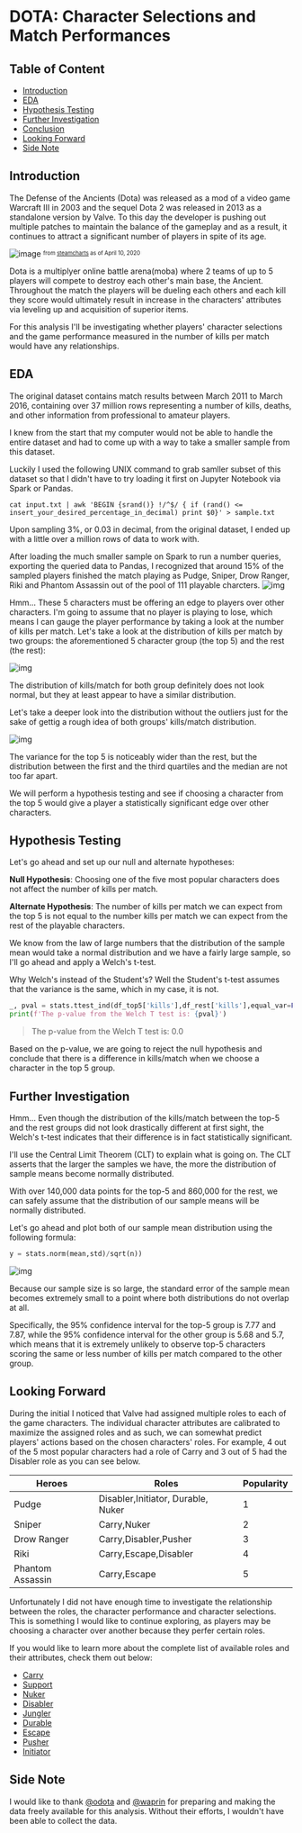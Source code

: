 # DOTA: Character Selections and Match Performances
## Table of Content
- [Introduction](#introduction)
- [EDA](#eda)
- [Hypothesis Testing](#hypothesis-testing)
- [Further Investigation](#further-investigation)
- [Conclusion](#conclusion)
- [Looking Forward](#future)
- [Side Note](#side-note)

## Introduction
The Defense of the Ancients (Dota) was released as a mod of a video game Warcraft III in 2003 and the sequel Dota 2 was released in 2013 as a standalone version by Valve. To this day the developer is pushing out multiple patches to maintain the balance of the gameplay and as a result, it continues to attract a significant number of players in spite of its age.

![image](img/dota_players_n.png)
<sup><sub>from [steamcharts](https://steamcharts.com/app/570) as of April 10, 2020</sub></sup>

Dota is a multiplyer online battle arena(moba) where 2 teams of up to 5 players will compete to destroy each other's main base, the Ancient. Throughout the match the players will be dueling each others and each kill they score would ultimately result in increase in the characters' attributes via leveling up and acquisition of superior items.


For this analysis I'll be investigating whether players' character selections and the game performance measured in the number of kills per match would have any relationships.

## EDA
The original dataset contains match results between March 2011 to March 2016, containing over 37 million rows representing a number of kills, deaths, and other information from professional to amateur players.

I knew from the start that my computer would not be able to handle the entire dataset and had to come up with a way to take a smaller sample from this dataset.

Luckily I used the following UNIX command to grab samller subset of this dataset so that I didn't have to try loading it first on Jupyter Notebook via Spark or Pandas.

`cat input.txt | awk 'BEGIN {srand()} !/^$/ { if (rand() <= insert_your_desired_percentage_in_decimal) print $0}' > sample.txt`

Upon sampling 3%, or 0.03 in decimal, from the original dataset, I ended up with a little over a million rows of data to work with. 

After loading the much smaller sample on Spark to run a number queries, exporting the queried data to Pandas, I recognized that around 15% of the sampled players finished the match playing as Pudge, Sniper, Drow Ranger, Riki and Phantom Assassin out of the pool of 111 playable charcters.
![img](/img/pie.png)

Hmm... These 5 characters must be offering an edge to players over other characters. I'm going to assume that no player is playing to lose, which means I can gauge the player performance by taking a look at the number of kills per match. Let's take a look at the distribution of kills per match by two groups: the aforementioned 5 character group (the top 5) and the rest (the rest):

![img](/img/init_dist.png)

The distribution of kills/match for both group definitely does not look normal, but they at least appear to have a similar distribution.

Let's take a deeper look into the distribution without the outliers just for the sake of gettig a rough idea of both groups' kills/match distribution.

![img](/img/box.png)

The variance for the top 5 is noticeably wider than the rest, but the distribution between the first and the third quartiles and the median are not too far apart. 

We will perform a hypothesis testing and see if choosing a character from the top 5 would give a player a statistically significant edge over other characters.

## Hypothesis Testing
Let's go ahead and set up our null and alternate hypotheses:

**Null Hypothesis**: Choosing one of the five most popular characters does not affect the number of kills per match.

**Alternate Hypothesis**: The number of kills per match we can expect from the top 5 is not equal to the number kills per match we can expect from the rest of the playable characters.

We know from the law of large numbers that the distribution of the sample mean would take a normal distribution and we have a fairly large sample, so I'll go ahead and apply a Welch's t-test. 

Why Welch's instead of the Student's? Well the Student's t-test assumes that the variance is the same, which in my case, it is not. 

```python
_, pval = stats.ttest_ind(df_top5['kills'],df_rest['kills'],equal_var=False)
print(f'The p-value from the Welch T test is: {pval}')
```
> The p-value from the Welch T test is: 0.0

Based on the p-value, we are going to reject the null hypothesis and conclude that there is a difference in kills/match when we choose a character in the top 5 group.

## Further Investigation
Hmm... Even though the distribution of the kills/match between the top-5 and the rest groups did not look drastically different at first sight, the Welch's t-test indicates that their difference is in fact statistically significant. 

I'll use the Central Limit Theorem (CLT) to explain what is going on. The CLT asserts that the larger the samples we have, the more the distribution of sample means become normally distributed. 

With over 140,000 data points for the top-5 and 860,000 for the rest, we can safely assume that the distribution of our sample means will be normally distributed. 

Let's go ahead and plot both of our sample mean distribution using the following formula:
```python
y = stats.norm(mean,std)/sqrt(n))
```
![img](/img/dist.png)

Because our sample size is so large, the standard error of the sample mean becomes extremely small to a point where both distributions do not overlap at all. 

Specifically, the 95% confidence interval for the top-5 group is 7.77 and 7.87, while the 95% confidence interval for the other group is 5.68 and 5.7, which means that it is extremely unlikely to observe top-5 characters scoring the same or less number of kills per match compared to the other group.

## Looking Forward
During the initial I noticed that Valve had assigned multiple roles to each of the game characters. The individual character attributes are calibrated to maximize the assigned roles and as such, we can somewhat predict players' actions based on the chosen characters' roles. For example, 4 out of the 5 most popular characters had a role of Carry and 3 out of 5 had the Disabler role as you can see below.


|Heroes|Roles|Popularity|
|---|---|---|
|Pudge|Disabler,Initiator, Durable, Nuker|1|
|Sniper|Carry,Nuker|2|
|Drow Ranger|Carry,Disabler,Pusher|3|
|Riki|Carry,Escape,Disabler|4|
|Phantom Assassin|Carry,Escape|5|


Unfortunately I did not have enough time to investigate the relationship between the roles, the character performance and character selections. This is something I would like to continue exploring, as players may be choosing a character over another because they perfer certain roles.

If you would like to learn more about the complete list of available roles and their attributes, check them out below:
* [Carry](https://dota2.gamepedia.com/Role#Carry)
* [Support](https://dota2.gamepedia.com/Role#Support)
* [Nuker](https://dota2.gamepedia.com/Role#Nuker)
* [Disabler](https://dota2.gamepedia.com/Role#Disabler)
* [Jungler](https://dota2.gamepedia.com/Role#Jungler)
* [Durable](https://dota2.gamepedia.com/Role#Durable)
* [Escape](https://dota2.gamepedia.com/Role#Escape)
* [Pusher](https://dota2.gamepedia.com/Role#Pusher)
* [Initiator](https://dota2.gamepedia.com/Role#Initiator)

## Side Note
I would like to thank [@odota](https://blog.opendota.com/2017/03/24/datadump2/) and [@waprin](https://github.com/waprin) for preparing and making the data freely available for this analysis. Without their efforts, I wouldn't have been able to collect the data.